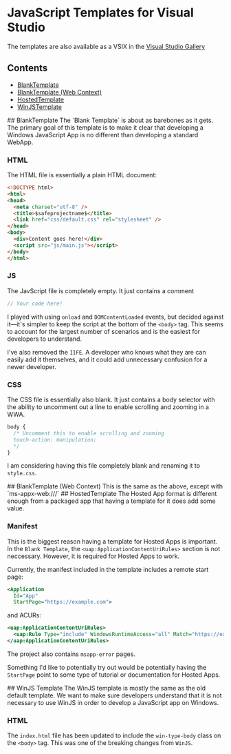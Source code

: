 # JavaScript Templates for Visual Studio
The templates are also available as a VSIX in the [Visual Studio Gallery](https://visualstudiogallery.msdn.microsoft.com/49cdc7d0-95e7-48dd-8a6a-141cb66e726e)

## Contents
- [BlankTemplate](#BlankTemplate)
- [BlankTemplate (Web Context)](#BlankTemplateWeb)
- [HostedTemplate](#HostedTemplate)
- [WinJSTemplate](#WinJSTemplate)

<a name="BlankTemplate" />
## BlankTemplate
The `Blank Template` is about as barebones as it gets. The primary goal of this template
is to make it clear that developing a Windows JavaScript App is no different than
developing a standard WebApp.

### HTML
The HTML file is essentially a plain HTML document:
```html
<!DOCTYPE html>
<html>
<head>
  <meta charset="utf-8" />
  <title>$safeprojectname$</title>
  <link href="css/default.css" rel="stylesheet" />
</head>
<body>
  <div>Content goes here!</div>
  <script src="js/main.js"></script>
</body>
</html>
```

### JS
The JavScript file is completely empty. It just contains a comment
```JavaScript
// Your code here!
```

I played with using `onload` and `DOMContentLoaded` events, but decided against it&mdash;it's
simpler to keep the script at the bottom of the `<body>` tag. This seems to account for the
largest number of scenarios and is the easiest for developers to understand.

I've also removed the `IIFE`. A developer who knows what they are can easily add it themselves, and it could add
unnecessary confusion for a newer developer.

### CSS
The CSS file is essentially also blank. It just contains a body selector with the ability to uncomment out a line to enable scrolling and zooming in a WWA.
```CSS
body {
  /* Uncomment this to enable scrolling and zooming
  touch-action: manipulation;
  */
}
```
I am considering having this file completely blank and renaming it to `style.css`.

<a name="BlankTemplateWeb" />
## BlankTemplate (Web Context)
This is the same as the above, except with `ms-appx-web:///`

<a name="HostedTemplate" />
## HostedTemplate
The Hosted App format is different enough from a packaged app that having a template for it
does add some value.

### Manifest
This is the biggest reason having a template for Hosted Apps is important. In the `Blank Template`,
the `<uap:ApplicationContentUriRules>` section is not neccessary. However, it is required for
Hosted Apps to work.

Currently, the manifest included in the template includes a remote start page:
```xml
<Application
  Id="App"
  StartPage="https://example.com">
```
and ACURs:
```xml
<uap:ApplicationContentUriRules>
  <uap:Rule Type="include" WindowsRuntimeAccess="all" Match="https://example.com" />
</uap:ApplicationContentUriRules>
```

The project also contains `msapp-error` pages.

Something I'd like to potentially try out would be potentially having the `StartPage` point to some
type of tutorial or documentation for Hosted Apps.

<a name="WinJSTemplate" />
## WinJS Template
The WinJS template is mostly the same as the old default template. We want to make sure developers understand that it is not necessary to use WinJS in order to develop a JavaScript app on Windows.

### HTML
The `index.html` file has been updated to include the `win-type-body` class on the `<body>` tag. This was one of the breaking changes from `WinJS`.
